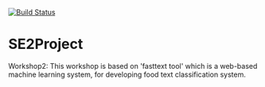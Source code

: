 [![Build Status](https://app.travis-ci.com/Rawiah1/SE2Project.svg?branch=main)](https://app.travis-ci.com/Rawiah1/SE2Project)
# SE2Project
Workshop2:
This workshop is based on 'fasttext tool' which is a web-based machine learning system, for developing food text classification system.
